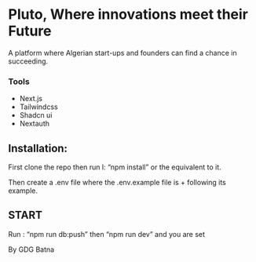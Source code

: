 # Pluto, Where innovations meet their Future

A platform where Algerian start-ups and founders can find a chance in succeeding.


### Tools
- Next.js
- Tailwindcss
- Shadcn ui
- Nextauth


## Installation:
First clone the repo then run l: “npm install” or the equivalent to it.
 
Then create a .env file where the .env.example file is + following its example.

## START
Run : “npm run db:push” then “npm run dev” and you are set

By GDG Batna